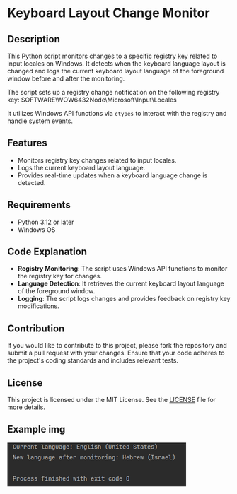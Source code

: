 # Keyboard Layout Change Monitor

## Description

This Python script monitors changes to a specific registry key related to input locales on Windows. It detects when the keyboard language layout is changed and logs the current keyboard layout language of the foreground window before and after the monitoring.

The script sets up a registry change notification on the following registry key:
SOFTWARE\WOW6432Node\Microsoft\Input\Locales


It utilizes Windows API functions via `ctypes` to interact with the registry and handle system events.

## Features

- Monitors registry key changes related to input locales.
- Logs the current keyboard layout language.
- Provides real-time updates when a keyboard language change is detected.

## Requirements

- Python 3.12 or later
- Windows OS

## Code Explanation

- **Registry Monitoring**: The script uses Windows API functions to monitor the registry key for changes.
- **Language Detection**: It retrieves the current keyboard layout language of the foreground window.
- **Logging**: The script logs changes and provides feedback on registry key modifications.

## Contribution

If you would like to contribute to this project, please fork the repository and submit a pull request with your changes. Ensure that your code adheres to the project's coding standards and includes relevant tests.

## License

This project is licensed under the MIT License. See the [LICENSE](LICENSE) file for more details.

## Example img

![example-img.png](example-img.png)